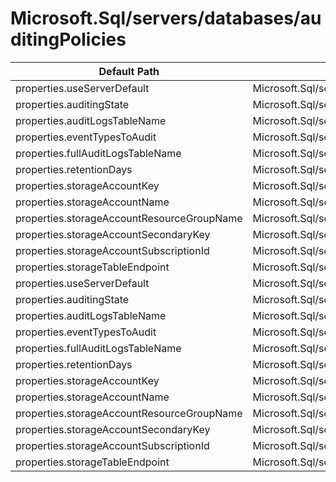 # Microsoft.Sql/servers/databases/auditingPolicies

| Default Path | Alias |
|---|---|
| properties.useServerDefault | Microsoft.Sql/servers/databases/auditingPolicies/useServerDefault |
| properties.auditingState | Microsoft.Sql/servers/databases/auditingPolicies/auditingState |
| properties.auditLogsTableName | Microsoft.Sql/servers/databases/auditingPolicies/auditLogsTableName |
| properties.eventTypesToAudit | Microsoft.Sql/servers/databases/auditingPolicies/eventTypesToAudit |
| properties.fullAuditLogsTableName | Microsoft.Sql/servers/databases/auditingPolicies/fullAuditLogsTableName |
| properties.retentionDays | Microsoft.Sql/servers/databases/auditingPolicies/retentionDays |
| properties.storageAccountKey | Microsoft.Sql/servers/databases/auditingPolicies/storageAccountKey |
| properties.storageAccountName | Microsoft.Sql/servers/databases/auditingPolicies/storageAccountName |
| properties.storageAccountResourceGroupName | Microsoft.Sql/servers/databases/auditingPolicies/storageAccountResourceGroupName |
| properties.storageAccountSecondaryKey | Microsoft.Sql/servers/databases/auditingPolicies/storageAccountSecondaryKey |
| properties.storageAccountSubscriptionId | Microsoft.Sql/servers/databases/auditingPolicies/storageAccountSubscriptionId |
| properties.storageTableEndpoint | Microsoft.Sql/servers/databases/auditingPolicies/storageTableEndpoint |
| properties.useServerDefault | Microsoft.Sql/servers/databases/auditingPolicies/default.useServerDefault |
| properties.auditingState | Microsoft.Sql/servers/databases/auditingPolicies/default.auditingState |
| properties.auditLogsTableName | Microsoft.Sql/servers/databases/auditingPolicies/default.auditLogsTableName |
| properties.eventTypesToAudit | Microsoft.Sql/servers/databases/auditingPolicies/default.eventTypesToAudit |
| properties.fullAuditLogsTableName | Microsoft.Sql/servers/databases/auditingPolicies/default.fullAuditLogsTableName |
| properties.retentionDays | Microsoft.Sql/servers/databases/auditingPolicies/default.retentionDays |
| properties.storageAccountKey | Microsoft.Sql/servers/databases/auditingPolicies/default.storageAccountKey |
| properties.storageAccountName | Microsoft.Sql/servers/databases/auditingPolicies/default.storageAccountName |
| properties.storageAccountResourceGroupName | Microsoft.Sql/servers/databases/auditingPolicies/default.storageAccountResourceGroupName |
| properties.storageAccountSecondaryKey | Microsoft.Sql/servers/databases/auditingPolicies/default.storageAccountSecondaryKey |
| properties.storageAccountSubscriptionId | Microsoft.Sql/servers/databases/auditingPolicies/default.storageAccountSubscriptionId |
| properties.storageTableEndpoint | Microsoft.Sql/servers/databases/auditingPolicies/default.storageTableEndpoint |

